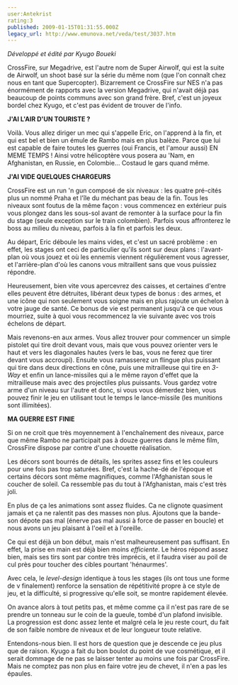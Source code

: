 ```yaml
---
user:Antekrist
rating:3
published: 2009-01-15T01:31:55.000Z
legacy_url: http://www.emunova.net/veda/test/3037.htm
---
```

_Développé et édité par Kyugo Boueki_  

  

CrossFire, sur Megadrive, est l'autre nom de Super Airwolf, qui est la suite de Airwolf, un shoot basé sur la série du même nom (que l'on connaît chez nous en tant que Supercopter). Bizarrement ce CrossFire sur NES n'a pas énormément de rapports avec la version Megadrive, qui n'avait déjà pas beaucoup de points communs avec son grand frère. Bref, c'est un joyeux bordel chez Kyugo, et c'est pas évident de trouver de l'info.  

  

**J'AI L'AIR D'UN TOURISTE ?**  

Voilà. Vous allez diriger un mec qui s'appelle Eric, on l'apprend à la fin, et qui est bel et bien un émule de Rambo mais en plus balèze. Parce que lui est capable de faire toutes les guerres (oui Francis, et l'amour aussi) EN MEME TEMPS ! Ainsi votre hélicoptère vous posera au 'Nam, en Afghanistan, en Russie, en Colombie... Costaud le gars quand même.  

  

**J'AI VIDE QUELQUES CHARGEURS**  

CrossFire est un run 'n gun composé de six niveaux : les quatre pré-cités plus un nommé Praha et l'île du méchant pas beau de la fin. Tous les niveaux sont foutus de la même façon : vous commencez en extérieur puis vous plongez dans les sous-sol avant de remonter à la surface pour la fin du stage (seule exception sur le train colombien). Parfois vous affronterez le boss au milieu du niveau, parfois à la fin et parfois les deux.  

Au départ, Eric déboule les mains vides, et c'est un sacré problème : en effet, les stages ont ceci de particulier qu'ils sont sur deux plans : l'avant-plan où vous jouez et où les ennemis viennent régulièrement vous agresser, et l'arrière-plan d'où les canons vous mitraillent sans que vous puissiez répondre.  

Heureusement, bien vite vous apercevrez des caisses, et certaines d'entre elles peuvent être détruites, libérant deux types de bonus : des armes, et une icône qui non seulement vous soigne mais en plus rajoute un échelon à votre jauge de santé. Ce bonus de vie est permanent jusqu'à ce que vous mourriez, suite à quoi vous recommencez la vie suivante avec vos trois échelons de départ.  

Mais revenons-en aux armes. Vous allez trouver pour commencer un simple pistolet qui tire droit devant vous, mais que vous pouvez orienter vers le haut et vers les diagonales hautes (vers le bas, vous ne ferez que tirer devant vous accroupi). Ensuite vous ramasserez un flingue plus puissant qui tire dans deux directions en cône, puis une mitrailleuse qui tire en _3-Way_ et enfin un lance-missiles qui a le même rayon d'effet que la mitrailleuse mais avec des projectiles plus puissants. Vous gardez votre arme d'un niveau sur l'autre et donc, si vous vous démerdez bien, vous pouvez finir le jeu en utilisant tout le temps le lance-missile (les munitions sont illimitées).  

  

**MA GUERRE EST FINIE**  

Si on ne croit que très moyennement à l'enchaînement des niveaux, parce que même Rambo ne participait pas à douze guerres dans le même film, CrossFire dispose par contre d'une chouette réalisation.  

Les décors sont bourrés de détails, les sprites assez fins et les couleurs pour une fois pas trop saturées. Bref, c'est la hache-dé de l'époque et certains décors sont même magnifiques, comme l'Afghanistan sous le coucher de soleil. Ca ressemble pas du tout à l'Afghanistan, mais c'est très joli.  

En plus de ça les animations sont assez fluides. Ca ne clignote quasiment jamais et ça ne ralentit pas des masses non plus. Ajoutons que la bande-son dépote pas mal (énerve pas mal aussi à force de passer en boucle) et nous avons un jeu plaisant à l'oeil et à l'oreille.  

Ce qui est déjà un bon début, mais n'est malheureusement pas suffisant. En effet, la prise en main est déjà bien moins _efficiente_. Le héros répond assez bien, mais ses tirs sont par contre très imprécis, et il faudra viser au poil de cul près pour toucher des cibles pourtant 'hénaurmes'.  

Avec cela, le _level-design_ identique à tous les stages (ils ont tous une forme de v finalement) renforce la sensation de répétitivité propre à ce style de jeu, et la difficulté, si progressive qu'elle soit, se montre rapidement élevée.  

On avance alors à tout petits pas, et même comme ça il n'est pas rare de se prendre un tonneau sur le coin de la gueule, tombé d'un plafond invisible. La progression est donc assez lente et malgré cela le jeu reste court, du fait de son faible nombre de niveaux et de leur longueur toute relative.  

  

Entendons-nous bien. Il est hors de question que je descende ce jeu plus que de raison. Kyugo a fait du bon boulot du point de vue cosmétique, et il serait dommage de ne pas se laisser tenter au moins une fois par CrossFire. Mais ne comptez pas non plus en faire votre jeu de chevet, il n'en a pas les épaules.